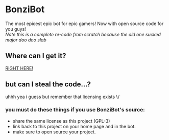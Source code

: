 # BonziBot
The most epicest epic bot for epic gamers! Now with open source code for you guys!<br />
*Note this is a complete re-code from scratch because the old one sucked major doo doo slab*

## Where can I get it?
[RIGHT HERE!](https://discord.com/api/oauth2/authorize?client_id=545806922209558537&permissions=2150927424&scope=applications.commands%20bot)

## but can I steal the code...?
uhhh yea i guess but remember that licensing exists \\/

### you must do these things if you use BonziBot's source:
- share the same license as this project (GPL-3)
- link back to this project on your home page and in the bot.
- make sure to open source your project.
